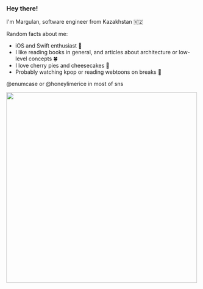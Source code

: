 ### Hey there!

I'm Margulan, software engineer from Kazakhstan 🇰🇿

Random facts about me:
- iOS and Swift enthusiast 🍎
- I like reading books in general, and articles about architecture or low-level concepts 🍀
- I love cherry pies and cheesecakes 🥧
- Probably watching kpop or reading webtoons on breaks 🐹

@enumcase or @honeylimerice in most of sns

<img src="https://user-images.githubusercontent.com/28789564/217783299-977e4e33-0cf3-41ac-a354-dd308b39dc34.jpg" width="500">
